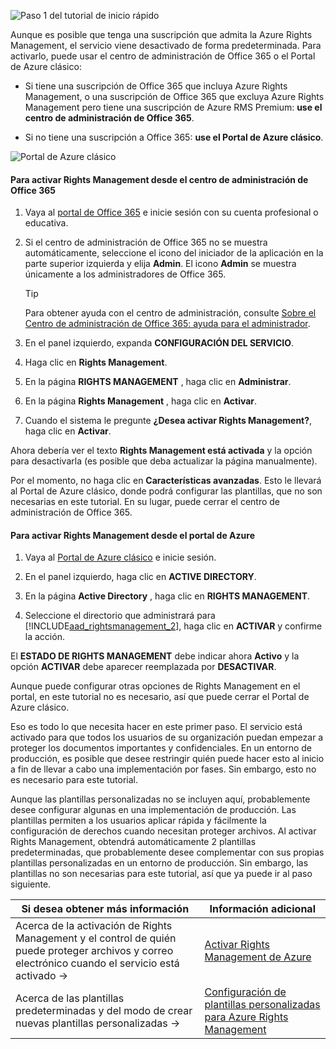 ![Paso 1 del tutorial de inicio rápido](../media/AzRMS_QuickStartSteps1.PNG)

Aunque es posible que tenga una suscripción que admita la Azure Rights Management, el servicio viene desactivado de forma predeterminada. Para activarlo, puede usar el centro de administración de Office 365 o el Portal de Azure clásico:

-   Si tiene una suscripción de Office 365 que incluya Azure Rights Management, o una suscripción de Office 365 que excluya Azure Rights Management pero tiene una suscripción de Azure RMS Premium: **use el centro de administración de Office 365**.

-   Si no tiene una suscripción a Office 365: **use el Portal de Azure clásico**.

![Portal de Azure clásico](../media/AzRMS_Tutorial_1_Screenshots.png)

#### Para activar Rights Management desde el centro de administración de Office 365

1.  Vaya al [portal de Office 365](https://portal.office.com/) e inicie sesión con su cuenta profesional o educativa.

2.  Si el centro de administración de Office 365 no se muestra automáticamente, seleccione el icono del iniciador de la aplicación en la parte superior izquierda y elija **Admin**. El icono **Admin** se muestra únicamente a los administradores de Office 365.

    > [!TIP]
    > Para obtener ayuda con el centro de administración, consulte [Sobre el Centro de administración de Office 365: ayuda para el administrador](https://support.office.com/article/About-the-Office-365-admin-center-Admin-Help-58537702-d421-4d02-8141-e128e3703547).

3.  En el panel izquierdo, expanda **CONFIGURACIÓN DEL SERVICIO**.

4.  Haga clic en **Rights Management**.

5.  En la página **RIGHTS MANAGEMENT** , haga clic en **Administrar**.

6.  En la página **Rights Management** , haga clic en **Activar**.

7.  Cuando el sistema le pregunte **¿Desea activar Rights Management?**, haga clic en **Activar**.

Ahora debería ver el texto **Rights Management está activada** y la opción para desactivarla (es posible que deba actualizar la página manualmente).

Por el momento, no haga clic en **Características avanzadas**. Esto le llevará al Portal de Azure clásico, donde podrá configurar las plantillas, que no son necesarias en este tutorial. En su lugar, puede cerrar el centro de administración de Office 365.

#### Para activar Rights Management desde el portal de Azure

1.  Vaya al [Portal de Azure clásico](http://go.microsoft.com/fwlink/p/?LinkID=275081) e inicie sesión.

2.  En el panel izquierdo, haga clic en **ACTIVE DIRECTORY**.

3.  En la página **Active Directory** , haga clic en **RIGHTS MANAGEMENT**.

4.  Seleccione el directorio que administrará para [!INCLUDE[aad_rightsmanagement_2](../includes/aad_rightsmanagement_2_md.md)], haga clic en **ACTIVAR** y confirme la acción.

El **ESTADO DE RIGHTS MANAGEMENT** debe indicar ahora **Activo** y la opción **ACTIVAR** debe aparecer reemplazada por **DESACTIVAR**.

Aunque puede configurar otras opciones de Rights Management en el portal, en este tutorial no es necesario, así que puede cerrar el Portal de Azure clásico.

Eso es todo lo que necesita hacer en este primer paso. El servicio está activado para que todos los usuarios de su organización puedan empezar a proteger los documentos importantes y confidenciales. En un entorno de producción, es posible que desee restringir quién puede hacer esto al inicio a fin de llevar a cabo una implementación por fases. Sin embargo, esto no es necesario para este tutorial.

Aunque las plantillas personalizadas no se incluyen aquí, probablemente desee configurar algunas en una implementación de producción. Las plantillas permiten a los usuarios aplicar rápida y fácilmente la configuración de derechos cuando necesitan proteger archivos. Al activar Rights Management, obtendrá automáticamente 2 plantillas predeterminadas, que probablemente desee complementar con sus propias plantillas personalizadas en un entorno de producción. Sin embargo, las plantillas no son necesarias para este tutorial, así que ya puede ir al paso siguiente.

|Si desea obtener más información|Información adicional|
|--------------------------------|--------------------------|
|Acerca de la activación de Rights Management y el control de quién puede proteger archivos y correo electrónico cuando el servicio está activado   →|[Activar Rights Management de Azure](../deploy-use/activate-azure-classic.md)|
|Acerca de las plantillas predeterminadas y del modo de crear nuevas plantillas personalizadas   →|[Configuración de plantillas personalizadas para Azure Rights Management](../deploy-use/create-template.md)|


<!--HONumber=Jul16_HO3-->


